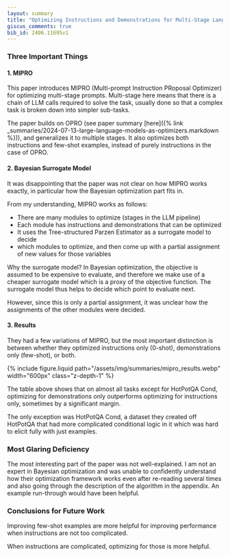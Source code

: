 ```yaml
---
layout: summary
title: "Optimizing Instructions and Demonstrations for Multi-Stage Language Model Programs"
giscus_comments: true
bib_id: 2406.11695v1
---
```


### Three Important Things

#### 1. MIPRO

This paper introduces MIPRO (Multi-prompt Instruction PRoposal Optimizer) for
optimizing multi-stage prompts. Multi-stage here means that there is a chain of
LLM calls required to solve the task, usually done so that a complex task is
broken down into simpler sub-tasks.

The paper builds on OPRO (see paper summary
[here]({% link _summaries/2024-07-13-large-language-models-as-optimizers.markdown %})), and generalizes it to multiple stages. It also 
optimizes both instructions and few-shot examples, instead of purely 
instructions in the case of OPRO.

#### 2. Bayesian Surrogate Model

It was disappointing that the paper was not clear on how MIPRO works exactly,
in particular how the Bayesian optimization part fits in.

From my understanding, MIPRO works as follows:

* There are many modules to optimize (stages in the LLM pipeline)
* Each module has instructions and demonstrations that can be optimized
* It uses the Tree-structured Parzen Estimator as a surrogate model to decide
* which modules to optimize,
and then come up with a partial assignment of new values for those variables

Why the surrogate model? In Bayesian optimization, the objective is assumed to
be expensive to evaluate, and therefore we make use of a cheaper surrogate model
which is a proxy of the objective function.  The surrogate model thus helps to
decide which point to evaluate next.

However, since this is only a partial assignment, it was unclear 
how the assignments of the other modules were decided.

#### 3. Results

They had a few variations of MIPRO, but the most important distinction is
between whether they optimized instructions only (0-shot), demonstrations only
(few-shot), or both.

{% include figure.liquid
    path="/assets/img/summaries/mipro_results.webp"
    width="600px"
    class="z-depth-1"
%}

The table above shows that on almost all tasks except for HotPotQA Cond, optimizing for demonstrations only outperforms optimizing for instructions only,
sometimes by a significant margin. 

The only exception was HotPotQA Cond, a dataset they created off HotPotQA that
had more complicated conditional logic in it which was hard to elicit fully with
just examples.

### Most Glaring Deficiency

The most interesting part of the paper was not well-explained.  I am not an
expert in Bayesian optimization and was unable to confidently understand how
their optimization framework works even after re-reading several times and also
going through the description of the algorithm in the appendix.  An example
run-through would have been helpful.

### Conclusions for Future Work

Improving few-shot examples are more helpful for improving performance when
instructions are not too complicated.

When instructions are complicated, optimizing for those is more helpful.
